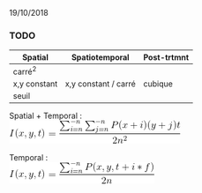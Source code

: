 19/10/2018

###  TODO

<table>
    <thead>
        <tr>
            <th>Spatial</th>
            <th>Spatiotemporal</th>
            <th>Post-trtmnt</th>
        </tr>
    </thead>
    <tbody>
        <tr>
            <td>carré<sup>2</sup>  </td>
        </tr>
        <tr>
            <td>x,y constant</td>
            <td>x,y constant / carré</td>
            <td>cubique</td>
        </tr>
        <tr>
            <td>seuil</td>
        </tr>
    </tbody>
</table>

Spatial + Temporal :  
![](img/spatiotemp.gif)

Temporal :  
![](img/temporal.gif)


